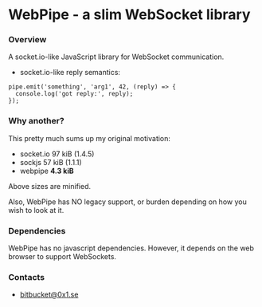 # WebPipe - a slim WebSocket library #

### Overview ###

A socket.io-like JavaScript library for WebSocket communication.

* socket.io-like reply semantics:
```
pipe.emit('something', 'arg1', 42, (reply) => {
  console.log('got reply:', reply);
});
```

### Why another? ###

This pretty much sums up my original motivation:

* socket.io 97 kiB  (1.4.5)
* sockjs 57 kiB (1.1.1)
* webpipe **4.3 kiB**

Above sizes are minified.

Also, WebPipe has NO legacy support, or burden depending on how you wish to look at it.

### Dependencies ###

WebPipe has no javascript dependencies. However, it depends on the web browser to support WebSockets.


### Contacts ###

* bitbucket@0x1.se